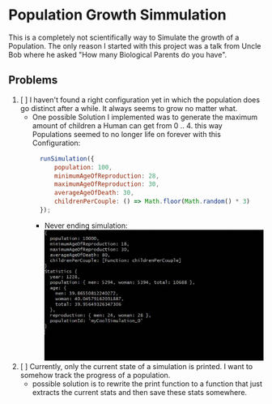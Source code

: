 # Population Growth Simmulation
This is a completely not scientifically way to Simulate the growth of a Population.
The only reason I started with this project was a talk from Uncle Bob where he asked "How many Biological Parents do you have". 

## Problems
1. [ ] I haven't found a right configuration yet in which the population does go distinct after a while. It always seems to grow no matter what.
    + One possible Solution I implemented was to generate the maximum amount of children a Human can get from 0 .. 4. this way Populations seemed to no longer life on forever with this Configuration:
        ```js 
          runSimulation({
              population: 100,
              minimumAgeOfReproduction: 28,
              maximumAgeOfReproduction: 30,
              averageAgeOfDeath: 30,
              childrenPerCouple: () => Math.floor(Math.random() * 3)
          });
      ```
      + Never ending simulation:
      ![Statistics Example](./misc/statistics.gif)
2. [ ] Currently, only the current state of a simulation is printed. I want to somehow track the progress of a population.
    + possible solution is to rewrite the print function to a function that just extracts the current stats and then save these stats somewhere.

